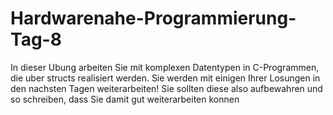 # Hardwarenahe-Programmierung-Tag-8
 In dieser Ubung arbeiten Sie mit komplexen Datentypen in C-Programmen, die  uber structs  realisiert werden. Sie werden mit einigen Ihrer Losungen in den nachsten Tagen weiterarbeiten! Sie sollten diese also aufbewahren und so schreiben, dass Sie damit gut weiterarbeiten konnen
